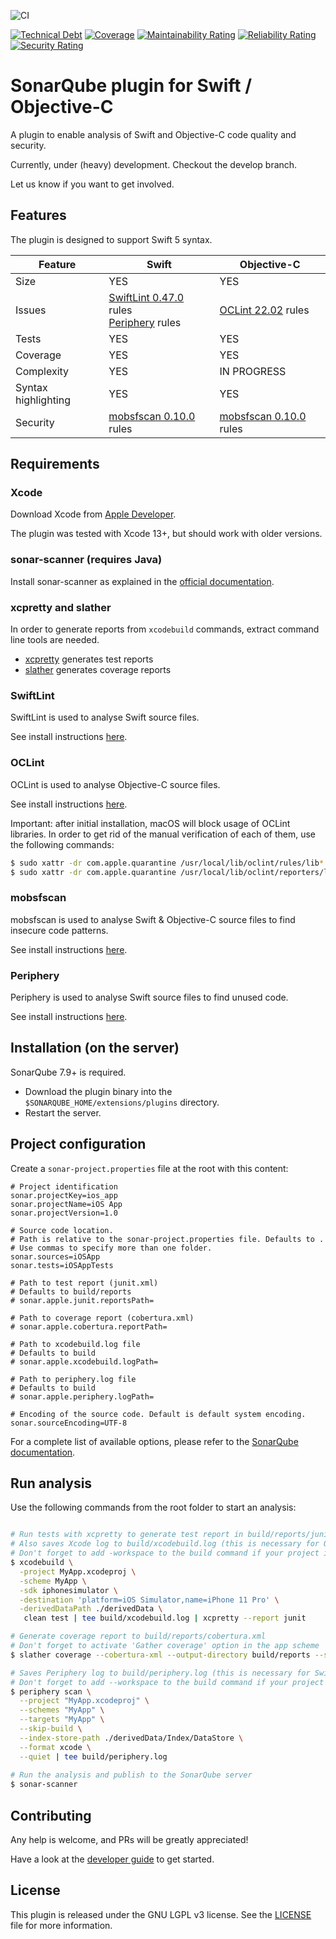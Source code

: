 
![CI](https://github.com/insideapp-oss/sonar-flutter/workflows/CI/badge.svg)

[![Technical Debt](https://sonarcloud.io/api/project_badges/measure?project=insideapp-oss_sonar-apple&metric=sqale_index)](https://sonarcloud.io/summary/new_code?id=insideapp-oss_sonar-apple)
[![Coverage](https://sonarcloud.io/api/project_badges/measure?project=insideapp-oss_sonar-apple&metric=coverage)](https://sonarcloud.io/summary/new_code?id=insideapp-oss_sonar-apple)
[![Maintainability Rating](https://sonarcloud.io/api/project_badges/measure?project=insideapp-oss_sonar-apple&metric=sqale_rating)](https://sonarcloud.io/summary/new_code?id=insideapp-oss_sonar-apple)
[![Reliability Rating](https://sonarcloud.io/api/project_badges/measure?project=insideapp-oss_sonar-apple&metric=reliability_rating)](https://sonarcloud.io/summary/new_code?id=insideapp-oss_sonar-apple)
[![Security Rating](https://sonarcloud.io/api/project_badges/measure?project=insideapp-oss_sonar-apple&metric=security_rating)](https://sonarcloud.io/summary/new_code?id=insideapp-oss_sonar-apple)


# SonarQube plugin for Swift / Objective-C

A plugin to enable analysis of Swift and Objective-C code quality and security.

Currently, under (heavy) development. Checkout the develop branch.

Let us know if you want to get involved.

## Features

The plugin is designed to support Swift 5 syntax.

| Feature             | Swift                                                                                                                           | Objective-C                                                  |
|---------------------|---------------------------------------------------------------------------------------------------------------------------------|--------------------------------------------------------------|
| Size                | YES                                                                                                                             | YES                                                          |
| Issues              | [SwiftLint 0.47.0](https://github.com/realm/SwiftLint) rules <br/> [Periphery](https://github.com/peripheryapp/periphery) rules | [OCLint 22.02](https://oclint.org/) rules                    |
| Tests               | YES                                                                                                                             | YES                                                          |
| Coverage            | YES                                                                                                                             | YES                                                          |
| Complexity          | YES                                                                                                                             | IN PROGRESS                                                  |
| Syntax highlighting | YES                                                                                                                             | YES                                                          |
| Security            | [mobsfscan 0.10.0](https://github.com/MobSF/mobsfscan) rules                                                                    | [mobsfscan 0.10.0](https://github.com/MobSF/mobsfscan) rules |

## Requirements

### Xcode

Download Xcode from [Apple Developer](https://developer.apple.com/download/).

The plugin was tested with Xcode 13+, but should work with older versions.

### sonar-scanner (requires Java)

Install sonar-scanner as explained in the [official documentation]((https://docs.sonarqube.org/latest/analysis/scan/sonarscanner/)).

### xcpretty and slather

In order to generate reports from ``xcodebuild`` commands, extract command line tools are needed.

- [xcpretty](https://github.com/xcpretty/xcpretty) generates test reports
- [slather](https://github.com/SlatherOrg/slather) generates coverage reports

### SwiftLint

SwiftLint is used to analyse Swift source files.

See install instructions [here](https://github.com/realm/SwiftLint).

### OCLint

OCLint is used to analyse Objective-C source files.

See install instructions [here](https://docs.oclint.org/en/stable/intro/homebrew.html).

Important: after initial installation, macOS will block usage of OCLint libraries. In order to get rid of the manual verification of each of them, use the following commands:

```bash
$ sudo xattr -dr com.apple.quarantine /usr/local/lib/oclint/rules/lib*
$ sudo xattr -dr com.apple.quarantine /usr/local/lib/oclint/reporters/lib*
```

### mobsfscan

mobsfscan is used to analyse Swift & Objective-C source files to find insecure code patterns.

See install instructions [here](https://github.com/MobSF/mobsfscan).

### Periphery

Periphery is used to analyse Swift source files to find unused code.

See install instructions [here](https://github.com/peripheryapp/periphery).

## Installation (on the server)

SonarQube 7.9+ is required.

- Download the plugin binary into the ``$SONARQUBE_HOME/extensions/plugins`` directory.
- Restart the server.

## Project configuration

Create a ``sonar-project.properties`` file at the root with this content:

```properties
# Project identification
sonar.projectKey=ios_app
sonar.projectName=iOS App
sonar.projectVersion=1.0
	
# Source code location.
# Path is relative to the sonar-project.properties file. Defaults to .
# Use commas to specify more than one folder.
sonar.sources=iOSApp
sonar.tests=iOSAppTests

# Path to test report (junit.xml)
# Defaults to build/reports
# sonar.apple.junit.reportsPath=

# Path to coverage report (cobertura.xml)
# sonar.apple.cobertura.reportPath=

# Path to xcodebuild.log file
# Defaults to build
# sonar.apple.xcodebuild.logPath=

# Path to periphery.log file
# Defaults to build
# sonar.apple.periphery.logPath=

# Encoding of the source code. Default is default system encoding.
sonar.sourceEncoding=UTF-8
```

For a complete list of available options, please refer to the [SonarQube documentation](https://docs.sonarqube.org/latest/analysis/analysis-parameters/).

## Run analysis

Use the following commands from the root folder to start an analysis:

```bash

# Run tests with xcpretty to generate test report in build/reports/junit.xml
# Also saves Xcode log to build/xcodebuild.log (this is necessary for Objective-C code analysis)
# Don't forget to add -workspace to the build command if your project is part of a workspace
$ xcodebuild \
  -project MyApp.xcodeproj \
  -scheme MyApp \
  -sdk iphonesimulator \
  -destination 'platform=iOS Simulator,name=iPhone 11 Pro' \
  -derivedDataPath ./derivedData \
   clean test | tee build/xcodebuild.log | xcpretty --report junit

# Generate coverage report to build/reports/cobertura.xml
# Don't forget to activate 'Gather coverage' option in the app scheme
$ slather coverage --cobertura-xml --output-directory build/reports --scheme MyApp MyApp.xcodeproj

# Saves Periphery log to build/periphery.log (this is necessary for Swift dead code analysis)
# Don't forget to add --workspace to the build command if your project is part of a workspace
$ periphery scan \
  --project "MyApp.xcodeproj" \
  --schemes "MyApp" \
  --targets "MyApp" \
  --skip-build \
  --index-store-path ./derivedData/Index/DataStore \
  --format xcode \
  --quiet | tee build/periphery.log
  
# Run the analysis and publish to the SonarQube server
$ sonar-scanner
```

## Contributing

Any help is welcome, and PRs will be greatly appreciated!

Have a look at the [developer guide](https://github.com/insideapp-oss/sonar-apple/blob/main/DEVELOP.md) to get started.

## License

This plugin is released under the GNU LGPL v3 license. See the [LICENSE](https://github.com/insideapp-oss/sonar-apple/blob/main/LICENSE.md) file for more information.
